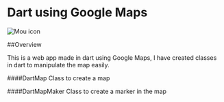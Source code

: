 # Dart using Google Maps

![Mou icon](https://www.dartlang.org/hackathons/2012/happy-hour/img/dart-logo.png)

##Overview

This is a web app made in dart using Google Maps, I have created classes in dart to manipulate the map easily.

####DartMap
Class to create a map

####DartMapMaker
Class to create a marker in the map

